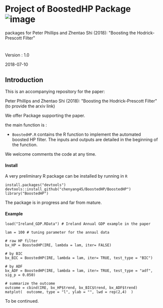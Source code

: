 # Project of BoostedHP Package   ![image](https://github.com/chenyang45/A_N/blob/master/graph/gganimation/preview.gif)

packages for Peter Phillips and Zhentao Shi (2018): "Boosting the Hodrick-Prescott Filter"

# 

Version : 1.0

2018-07-10 

## Introduction

This is an accompanying repository for the paper:

Peter Phillips and Zhentao Shi (2018): "Boosting the Hodrick-Prescott Filter" (to provide the arxiv link)

We offer Package supporting the paper.

the main function is : 

* `BoostedHP.R` contains the R function to implement the automated boosted HP filter.
The inputs and outputs are detailed in the beginning of the function.

We welcome comments the code at any time.

#### Install

A very preliminary R package can be installed by running in `R`
```
install.packages("devtools")
devtools::install_github("chenyang45/BoostedHP/BoostedHP")
library("BoostedHP")
```
The package is in progress and far from mature.

#### Example
```
load("Ireland_GDP.RData") # Ireland Annual GDP example in the paper

lam = 100 # tuning parameter for the annaul data

# raw HP filter
bx_HP = BoostedHP(IRE, lambda = lam, iter= FALSE)

# by BIC
bx_BIC = BoostedHP(IRE, lambda = lam, iter= TRUE, test_type = "BIC")

# by ADF
bx_ADF = BoostedHP(IRE, lambda = lam, iter= TRUE, test_type = "adf", sig_p = 0.050)

# summarize the outcome
outcome = cbind(IRE, bx_HP$trend, bx_BIC$trend, bx_ADF$trend) 
matplot(  outcome, type = "l", ylab = "", lwd = rep(2,4)  )
```
To be continued.
